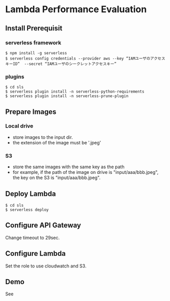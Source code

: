 # Lambda Performance Evaluation

## Install Prerequisit

### serverless framework
```
$ npm install -g serverless
$ serverless config credentials --provider aws --key “IAMユーザのアクセスキーID”  --secret “IAMユーザのシークレットアクセスキー”
```
### plugins
```
$ cd sls
$ serverless plugin install -n serverless-python-requirements
$ serverless plugin install -n serverless-prune-plugin
```

## Prepare Images
### Local drive
- store images to the input dir. 
- the extension of the image must be '.jpeg'
### S3
- store the same images with the same key as the path
- for example, if the path of the image on drive is "input/aaa/bbb.jpeg", the key on the S3 is "input/aaa/bbb.jpeg".

## Deploy Lambda
```
$ cd sls
$ serverless deploy

```

## Configure API Gateway

Change timeout to 29sec.

## Configure Lambda

Set the role to use cloudwatch and S3.


## Demo

See 